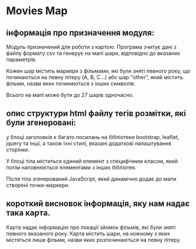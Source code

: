 # Movies Map

## інформація про призначення модуля:
Модуль призначений для роботи з картою. 
Програма зчитує дані з файлу формату csv та генерує на мапі шари, відповідно до вказаних параметрів.

Кожен шар містить маркери з фільмами, які були зняті певного року, що починаються на певну літеру (A, B, C...) або шар "other", 
який містить фільми, назви яких починаються з інших символів.

Всього на мапі може бути до 27 шарів одночасно.  

## опис структури html файлу тегів розмітки, які були згенеровані:
у блоці заголовків є багато посилань на бібліотеки bootstrap, leaflet, jquery та інші, а також їхні стилі,
вказані додаткові налаштування сторінки.

У блоці тіла міститься єдиний елемент з специфічним класом, який потім наповнюється елементами з інших бібліотек.

Після тіла згенерований JavaScript, який динамічно додає до мапи створені точки-маркери.


## короткий висновок інформація, яку нам надає така карта.
Карта надає інформацію про локації зйомок фільмів, які були зняті певного вказаного року.
Карта містить шари, на кожному з яких містяться лише фільми, назви яких розпочинаються на певну літеру.
